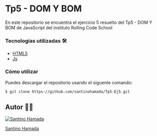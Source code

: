 # Tp5 - DOM Y BOM

 En este repositorio se encuentra el ejercicio 5 resuelto del Tp5 - DOM Y BOM de JavaScript del instituto Rolling Code School


### Tecnologías utilizadas 🛠️
- [HTML5](https://developer.mozilla.org/es/docs/Web/HTML)
- [Js](https://developer.mozilla.org/es/docs/Web/JavaScript)

### Cómo utilizar

Puedes descargar el repositorio usando el siguente comando:

```sh
$ git clone https://github.com/santinohamada/Tp5-Ej5.git
```

## Autor 🧑‍💻

[![Santino Hamada](https://avatars.githubusercontent.com/u/122135338?v=4)](https://github.com/santinohamada) 

[Santino Hamada](https://github.com/santinohamada)  